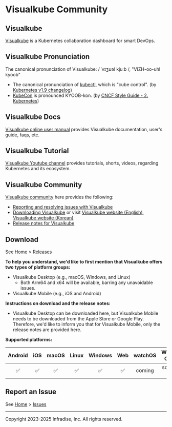 # Visualkube Community

## Visualkube

[Visualkube](https://visualkube.com) is a Kubernetes collaboration dashboard for smart DevOps.

## Visualkube Pronunciation

The canonical pronunciation of Visualkube: / ˈvɪʒʊəl kjuːb /, "VIZH-oo-uhl kyoob"

- The canonical pronunciation of [kubectl](https://kubernetes.io/docs/reference/kubectl/), which is "cube control".
  (by [Kubernetes v1.9 changelog](https://github.com/kubernetes/kubernetes/blob/release-1.9/CHANGELOG-1.9.md?plain=1#L1461))
- [KubeCon](http://kubecon.io) is pronounced KYOOB-kon.
  (by [CNCF Style Guide - 2. Kubernetes](https://github.com/cncf/foundation/blob/main/style-guide.md?plain=1#L27-L43))

## Visualkube Docs

[Visualkube online user manual](https://docs.visualkube.com) provides Visualkube documentation, user's guide, faqs, etc.

## Visualkube Tutorial

[Visualkube Youtube channel](https://youtube.com/@visualkube) provides tutorials, shorts, videos, regarding Kubernetes and its ecosystem. 

## Visualkube Community

[Visualkube community](https://github.com/infradise/visualkube-community) here provides the following:

- [Reporting and resolving issues with Visualkube](https://github.com/infradise/visualkube-community/issues/new)
- [Downloading Visualkube](https://github.com/infradise/visualkube-community/releases)
  or visit [Visualkube website (English)](https://visualkube.com), [Visualkube website (Korean)](https://visualkube.com/ko/)
- [Release notes for Visualkube](https://github.com/infradise/visualkube-community/releases/)

## Download

See [Home](https://github.com/infradise/visualkube-community) > [Releases](https://github.com/infradise/visualkube-community/releases)

**To help you understand, we'd like to first mention that Visualkube offers two types of platform groups:**
- Visualkube Desktop (e.g., macOS, Windows, and Linux)
  - Both Arm64 and x64 will be available, barring any unavoidable issues.
- Visualkube Mobile (e.g., iOS and Android)

**Instructions on download and the release notes:**
- Visualkube Desktop can be downloaded here, but Visualkube Mobile needs to be downloaded from the Apple Store or Google Play.
Therefore, we'd like to inform you that for Visualkube Mobile, only the release notes are provided here.

**Supported platforms:**

| Android | iOS | macOS | Linux | Windows | Web | watchOS | Wear OS |
| :-----: | :-: | :---: | :---: | :-----: | :-: | :-----: | :----: |
|   ✅    | ✅  |  ✅  |  ✅   |   ✅    | ✅  | coming | soon :) |

## Report an Issue

See [Home](https://github.com/infradise/visualkube-community) > [Issues](https://github.com/infradise/visualkube-community/issues)

----
Copyright 2023-2025 Infradise, Inc. All rights reserved.
